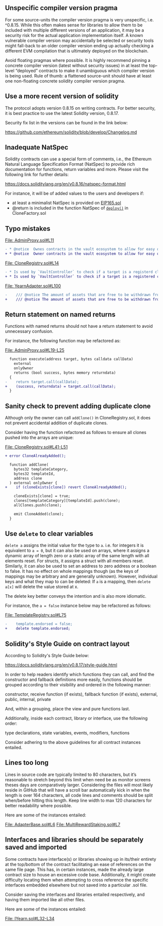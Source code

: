 ## Unspecific compiler version pragma
For some source-units the compiler version pragma is very unspecific, i.e. ^0.8.15. While this often makes sense for libraries to allow them to be included with multiple different versions of an application, it may be a security risk for the actual application implementation itself. A known vulnerable compiler version may accidentally be selected or security tools might fall-back to an older compiler version ending up actually checking a different EVM compilation that is ultimately deployed on the blockchain.

Avoid floating pragmas where possible. It is highly recommend pinning a concrete compiler version (latest without security issues) in at least the top-level “deployed” contracts to make it unambiguous which compiler version is being used. Rule of thumb: a flattened source-unit should have at least one non-floating concrete solidity compiler version pragma.

## Use a more recent version of solidity
The protocol adopts version 0.8.15 on writing contracts. For better security, it is best practice to use the latest Solidity version, 0.8.17.

Security fix list in the versions can be found in the link below:

https://github.com/ethereum/solidity/blob/develop/Changelog.md

## Inadequate NatSpec
Solidity contracts can use a special form of comments, i.e., the Ethereum Natural Language Specification Format (NatSpec) to provide rich documentation for functions, return variables and more. Please visit the following link for further details:

https://docs.soliditylang.org/en/v0.8.16/natspec-format.html

For instance, it will be of added values to the users and developers if:

- at least a minimalist NatSpec is provided on [EIP165.sol](https://github.com/code-423n4/2023-01-popcorn//blob/main/src/utils/EIP165.sol)
- @return is included in the function NatSpec of [`deploy()`](https://github.com/code-423n4/2023-01-popcorn//blob/main/src/vault/CloneFactory.sol#L34-L39) in CloneFactory.sol 

## Typo mistakes
[File: AdminProxy.sol#L11](https://github.com/code-423n4/2023-01-popcorn//blob/main/src/vault/AdminProxy.sol#L11)

```diff
- * @notice  Ownes contracts in the vault ecosystem to allow for easy ownership changes.
+ * @notice  Owner contracts in the vault ecosystem to allow for easy ownership changes.
```
[File: CloneRegistry.sol#L14](https://github.com/code-423n4/2023-01-popcorn//blob/main/src/vault/CloneRegistry.sol#L14)

```diff
- * Is used by `VaultController` to check if a target is a registerd clone.
+ * Is used by `VaultController` to check if a target is a registered clone.
```
[File: YearnAdapter.sol#L100](https://github.com/code-423n4/2023-01-popcorn//blob/main/src/vault/adapter/yearn/YearnAdapter.sol#L100)

```diff
-    /// @notice The amount of assets that are free to be withdrawn from the yVault after locked profts.
+    /// @notice The amount of assets that are free to be withdrawn from the yVault after locked profits.
```
## Return statement on named returns

Functions with named returns should not have a return statement to avoid unnecessary confusion.

For instance, the following function may be refactored as:

[File: AdminProxy.sol#L19-L25](https://github.com/code-423n4/2023-01-popcorn//blob/main/src/vault/AdminProxy.sol#L19-L25)

```diff
  function execute(address target, bytes calldata callData)
    external
    onlyOwner
    returns (bool success, bytes memory returndata)
  {
-    return target.call(callData);
+    (success, returndata) = target.call(callData);
  }
```
## Sanity check to prevent adding duplicate clone
Although only the owner can call `addClone()` in CloneRegistry.sol, it does not prevent accidental addition of duplicate clones. 

Consider having the function refactored as follows to ensure all clones pushed into the arrays are unique:

[File: CloneRegistry.sol#L41-L51](https://github.com/code-423n4/2023-01-popcorn//blob/main/src/vault/CloneRegistry.sol#L41-L51)

```diff
+ error CloneAlreadyAdded();

  function addClone(
    bytes32 templateCategory,
    bytes32 templateId,
    address clone
  ) external onlyOwner {
+    if (cloneExists[clone]) revert CloneAlreadyAdded();

    cloneExists[clone] = true;
    clones[templateCategory][templateId].push(clone);
    allClones.push(clone);

    emit CloneAdded(clone);
  }
```
## Use `delete` to clear variables
`delete a` assigns the initial value for the type to `a`. i.e. for integers it is equivalent to `a = 0`, but it can also be used on arrays, where it assigns a dynamic array of length zero or a static array of the same length with all elements reset. For structs, it assigns a struct with all members reset. Similarly, it can also be used to set an address to zero address or a boolean to false. It has no effect on whole mappings though (as the keys of mappings may be arbitrary and are generally unknown). However, individual keys and what they map to can be deleted: If `a` is a mapping, then `delete a[x]` will delete the value stored at x.

The delete key better conveys the intention and is also more idiomatic.

For instance, the `a = false` instance below may be refactored as follows:

[File: TemplateRegistry.sol#L75](https://github.com/code-423n4/2023-01-popcorn//blob/main/src/vault/TemplateRegistry.sol#L75)

```diff
-    template.endorsed = false;
+    delete template.endorsed;
```
## Solidity's Style Guide on contract layout
According to Solidity's Style Guide below:

https://docs.soliditylang.org/en/v0.8.17/style-guide.html

In order to help readers identify which functions they can call, and find the constructor and fallback definitions more easily, functions should be grouped according to their visibility and ordered in the following manner:

constructor, receive function (if exists), fallback function (if exists), external, public, internal, private

And, within a grouping, place the view and pure functions last.

Additionally, inside each contract, library or interface, use the following order:

type declarations, state variables, events, modifiers, functions

Consider adhering to the above guidelines for all contract instances entailed.

## Lines too long
Lines in source code are typically limited to 80 characters, but it’s reasonable to stretch beyond this limit when need be as monitor screens theses days are comparatively larger. Considering the files will most likely reside in GitHub that will have a scroll bar automatically kick in when the length is over 164 characters, all code lines and comments should be split when/before hitting this length. Keep line width to max 120 characters for better readability where possible.

Here are some of the instances entailed:

[File: AdapterBase.sol#L6](https://github.com/code-423n4/2023-01-popcorn/blob/main/src/vault/adapter/abstracts/AdapterBase.sol#L6)
[File: MultiRewardStaking.sol#L7](https://github.com/code-423n4/2023-01-popcorn//blob/main/src/utils/MultiRewardStaking.sol#L7)

## Interfaces and libraries should be separately saved and imported
Some contracts have interface(s) or libraries showing up in its/their entirety at the top/bottom of the contract facilitating an ease of references on the same file page. This has, in certain instances, made the already large contract size to house an excessive code base. Additionally, it might create difficulty locating them when attempting to cross reference the specific interfaces embedded elsewhere but not saved into a particular .sol file.

Consider saving the interfaces and libraries entailed respectively, and having them imported like all other files.

Here are some of the instances entailed:

[File: IYearn.sol#L32-L34](https://github.com/code-423n4/2023-01-popcorn//blob/main/src/vault/adapter/yearn/IYearn.sol#L32-L34)
